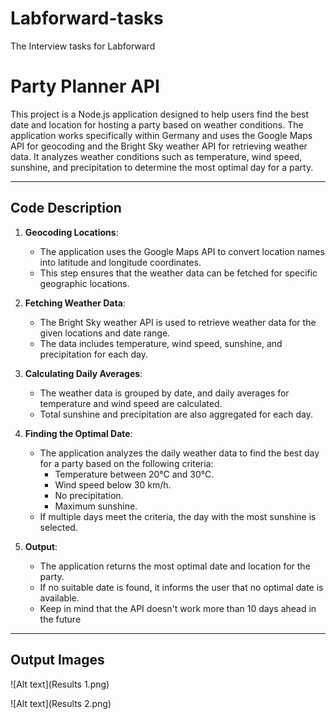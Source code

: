 # Labforward-tasks
The Interview tasks for Labforward

# Party Planner API

This project is a Node.js application designed to help users find the best date and location for hosting a party based on weather conditions. The application works specifically within Germany and uses the Google Maps API for geocoding and the Bright Sky weather API for retrieving weather data. It analyzes weather conditions such as temperature, wind speed, sunshine, and precipitation to determine the most optimal day for a party.

---

## Code Description

1. **Geocoding Locations**:
   - The application uses the Google Maps API to convert location names into latitude and longitude coordinates.
   - This step ensures that the weather data can be fetched for specific geographic locations.

2. **Fetching Weather Data**:
   - The Bright Sky weather API is used to retrieve weather data for the given locations and date range.
   - The data includes temperature, wind speed, sunshine, and precipitation for each day.

3. **Calculating Daily Averages**:
   - The weather data is grouped by date, and daily averages for temperature and wind speed are calculated.
   - Total sunshine and precipitation are also aggregated for each day.

4. **Finding the Optimal Date**:
   - The application analyzes the daily weather data to find the best day for a party based on the following criteria:
     - Temperature between 20°C and 30°C.
     - Wind speed below 30 km/h.
     - No precipitation.
     - Maximum sunshine.
   - If multiple days meet the criteria, the day with the most sunshine is selected.

5. **Output**:
   - The application returns the most optimal date and location for the party.
   - If no suitable date is found, it informs the user that no optimal date is available.
   - Keep in mind that the API doesn't work more than 10 days ahead in the future

---

## Output Images

![Alt text](Results 1.png)

![Alt text](Results 2.png)
